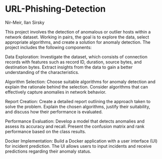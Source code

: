 # URL-Phishing-Detection

Nir-Meir, Ilan Sirsky

This project involves the detection of anomalous or outlier hosts within a network dataset. Working in pairs, the goal is to explore the data, select appropriate algorithms, and create a solution for anomaly detection. The project includes the following components:

Data Exploration: Investigate the dataset, which consists of connection records with features such as record ID, duration, source bytes, and destination bytes. Extract insights from the data to gain a better understanding of the characteristics.

Algorithm Selection: Choose suitable algorithms for anomaly detection and explain the rationale behind the selection. Consider algorithms that can effectively capture anomalies in network behavior.

Report Creation: Create a detailed report outlining the approach taken to solve the problem. Explain the chosen algorithms, justify their suitability, and discuss how their performance is evaluated.

Performance Evaluation: Develop a model that detects anomalies and assess its accuracy and recall. Present the confusion matrix and rank performance based on the class results.

Docker Implementation: Build a Docker application with a user interface (UI) for incident prediction. The UI allows users to input incidents and receive predictions regarding their anomaly status.
